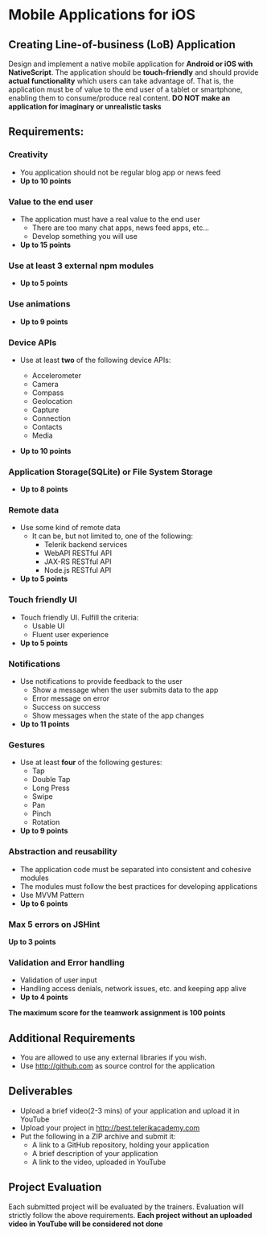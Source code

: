 # Mobile Applications for iOS
##  Creating Line-of-business (LoB) Application

Design and implement a native mobile application for **Android or iOS with NativeScript**. The application should be **touch-friendly** and should provide **actual functionality** which users can take advantage of. That is, the application must be of value to the end user of a tablet or smartphone, enabling them to consume/produce real content. **DO NOT make an application for imaginary or unrealistic tasks**

##  Requirements:

### Creativity

- You application should not be regular blog app or news feed
- **Up to 10 points**

### Value to the end user

- The application must have a real value to the end user
  - There are too many chat apps, news feed apps, etc...
  - Develop something you will use
- **Up to 15 points**

### Use at least 3 external npm modules

- **Up to 5 points**


### Use animations

- **Up to 9 points**

### Device APIs

- Use at least  **two** of the following device APIs:
  - Accelerometer
  - Camera
  - Compass
  - Geolocation
  - Capture
  - Connection
  - Contacts
  - Media

- **Up to 10 points**

### Application Storage(SQLite) or File System Storage

- **Up to 8 points**

### Remote data

- Use some kind of remote data
  - It can be, but not limited to, one of the following:
    - Telerik backend services
    - WebAPI RESTful API
    - JAX-RS RESTful API
    - Node.js RESTful API
- **Up to 5 points**

### Touch friendly UI

- Touch friendly UI. Fulfill the criteria:
  - Usable UI
  - Fluent user experience
- **Up to 5 points**

### Notifications

- Use notifications to provide feedback to the user
  - Show a message when the user submits data to the app
  - Error message on error
  - Success on success
  - Show messages when the state of the app changes
- **Up to 11 points**

### Gestures

- Use at least **four** of the following gestures:
    - Tap
    - Double Tap
    - Long Press
    - Swipe
    - Pan
    - Pinch
    - Rotation
- **Up to 9 points**

### Abstraction and reusability
- The application code must be separated into consistent and cohesive modules
- The modules must follow the best practices for developing applications
- Use MVVM Pattern
- **Up to 6 points**

### Max 5 errors on JSHint

**Up to 3 points**

### Validation and Error handling
- Validation of user input
- Handling access denials, network issues, etc. and keeping app alive
- **Up to 4 points**

**The maximum score for the teamwork assignment is 100 points**

##  Additional Requirements
- You are allowed to use any external libraries if you wish.
- Use http://github.com as source control for the application

##  Deliverables
- Upload a brief video(2-3 mins) of your application and upload it in YouTube
- Upload your project in http://best.telerikacademy.com
- Put the following in a ZIP archive and submit it:
  - A link to a GitHub repository, holding your application
  - A brief description of your application
  - A link to the video, uploaded in YouTube

##  Project Evaluation
Each submitted project will be evaluated by the trainers. Evaluation will strictly follow the above requirements.
**Each project without an uploaded video in YouTube will be considered not done**
